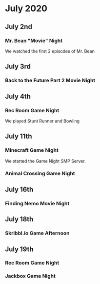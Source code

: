 # July 2020

## July 2nd
### Mr. Bean "Movie" Night
We watched the first 2 episodes of Mr. Bean

## July 3rd
### Back to the Future Part 2 Movie Night

## July 4th
### Rec Room Game Night
We played Stunt Runner and Bowling

## July 11th
### Minecraft Game Night
We started the Game Night SMP Server.
### Animal Crossing Game Night

## July 16th
### Finding Nemo Movie Night

## July 18th
### Skribbl.io Game Afternoon

## July 19th
### Rec Room Game Night
### Jackbox Game Night
